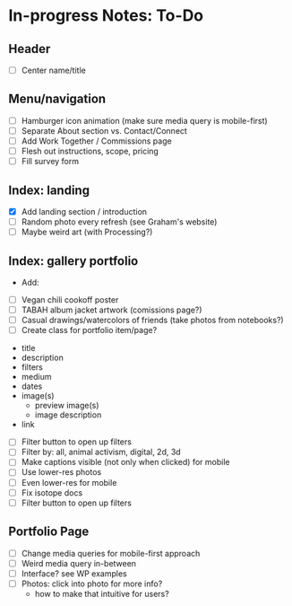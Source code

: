 # In-progress Notes: To-Do


## Header
- [ ] Center name/title

## Menu/navigation
- [ ] Hamburger icon animation (make sure media query is mobile-first)
- [ ] Separate About section vs. Contact/Connect
- [ ] Add Work Together / Commissions page
 - [ ] Flesh out instructions, scope, pricing
 - [ ] Fill survey form

## Index: landing
- [x] Add landing section / introduction
- [ ] Random photo every refresh (see Graham's website)
- [ ] Maybe weird art (with Processing?)

## Index: gallery portfolio
- Add:
 - [ ] Vegan chili cookoff poster
 - [ ] TABAH album jacket artwork (comissions page?)
 - [ ] Casual drawings/watercolors of friends (take photos from notebooks?)
- [ ] Create class for portfolio item/page?
 * title
 * description
 * filters
 * medium
 * dates
 * image(s)
   + preview image(s)
    + image description
 * link
- [ ] Filter button to open up filters
 - [ ] Filter by: all, animal activism, digital, 2d, 3d
- [ ] Make captions visible (not only when clicked) for mobile
- [ ] Use lower-res photos
 - [ ] Even lower-res for mobile
- [ ] Fix isotope docs
- [ ] Filter button to open up filters

## Portfolio Page
- [ ] Change media queries for mobile-first approach
- [ ] Weird media query in-between
- [ ] Interface? see WP examples
- [ ] Photos: click into photo for more info?
  * how to make that intuitive for users?
